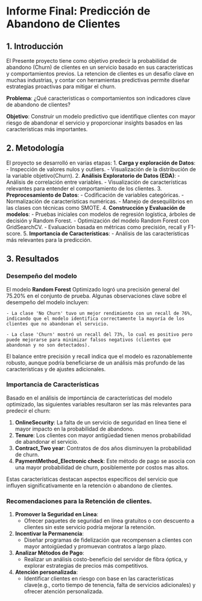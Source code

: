 # Informe Final: Predicción de Abandono de Clientes

## 1. Introducción

El Presente proyecto tiene como objetivo predecir la probabilídad de abandono (Churn) 
de clientes en un servicio basado en sus caracteristicas y comportamientos previos. 
La retencion de clientes es un desafio clave en muchas industrias, y contar con 
herramientas predictivas permite diseñar estrategias proactivas para mitigar el churn.

**Problema**: ¿Qué caracteristicas o comportamientos son indicadores clave de abandono 
de clientes?

**Objetivo**: Construir un modelo predictivo que identifique clientes con mayor riesgo 
de abandonar el servicio y proporcionar insights basados en las caracteristicas más 
importantes.

## 2. Metodología

El proyecto se desarrolló en varias etapas:
    1. **Carga y exploración de Datos**:
        - Inspección de valores nulos y outliers.
        - Visualización de la distribución de la variable objetivo(Churn).
    2. **Análisis Exploratorio de Datos (EDA)**:
        - Análisis de correlación entre variables.
        - Visualización de características relevantes para entender el comportamiento de los clientes.
    3. **Preprocesamiento de Datos**:
        - Codificación de variables categóricas.
        - Normalización de características numéricas.
        - Manejo de desequilibrios en las clases con técnicas como SMOTE.
    4. **Construcción y Evaluación de modelos**:
        - Pruebas iniciales con modelos de regresión logística, árboles de decisión y Random Forest.
        - Optimización del modelo Random Forest con GridSearchCV.
        - Evaluación basada en métricas como precisión, recall y F1-score.
    5. **Importancia de Características**:
        - Análisis de las características más relevantes para la predicción.

## 3. Resultados

### Desempeño del modelo

El modelo **Random Forest** Optimizado logró una precisión general del 75.20% en el conjunto de prueba.
Algunas observaciones clave sobre el desempeño del modelo incluyen:

    - La clase 'No Churn' tuvo un mejor rendimiento con un recall de 76%, indicando que el modelo identifica correctamente la mayoría de los clientes que no abandonan el servicio.

    - La clase 'Churn' mostró un recall del 73%, lo cual es positivo pero puede mejorarse para minimizar falsos negativos (clientes que abandonan y no son detectados).
    
El balance entre precisión y recall indica que el modelo es razonablemente robusto, aunque podría beneficiarse de un análisis más profundo de las características y de ajustes adicionales.

### Importancia de Características

Basado en el análisis de importáncia de características del modelo optimizado, las siguientes variables resultaron ser las más relevantes para predecir el churn:

1. **OnlineSecurity**: La falta de un servicio de seguridad en línea tiene el mayor impacto en la probabilidad de abandono.
2. **Tenure**: Los clientes con mayor antigüedad tienen menos probabilidad de abandonar el servicio.
3. **Contract_Two year**: Contratos de dos años disminuyen la probabilidad de churn.
4. **PaymentMethod_Electronic check**: Este método de pago se asocia con una mayor probabilidad de churn, posiblemente por costos mas altos.

Estas características destacan aspectos específicos del servicio que influyen significativamente en la retención o abandono de clientes.

### Recomendaciones para la Retención de clientes.

1. **Promover la Seguridad en Línea**:
    - Ofrecer paquetes de seguridad en línea gratuitos o con descuento a clientes sin este servicio podría mejorar la retención.
2. **Incentivar la Permanencia**:
    - Diseñar programas de fidelización que recompensen a clientes con mayor antoigüedad y promuevan contratos a largo plazo.
3. **Analizar Métodos de Pago**:
    - Realizar un análisis costo-beneficio del servidor de fibra óptica, y explorar estrategias de precios más competitivos.
5. **Atención personalizada**:
    - Identificar clientes en riesgo con base en las características clave(e.g., corto tiempo de tenencia, falta de servicios adicionales) y ofrecer atención personalizada.



